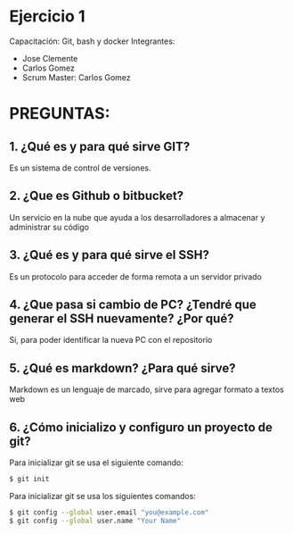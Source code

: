 # Ejercicio 1

Capacitación: Git, bash y docker
Integrantes:
- Jose Clemente
- Carlos Gomez
- Scrum Master: Carlos Gomez


# PREGUNTAS:

## 1. ¿Qué es y para qué sirve GIT?
Es un sistema de control de versiones.

## 2. ¿Que es Github o bitbucket?
Un servicio en la nube que ayuda a los desarrolladores a almacenar y administrar su código

## 3. ¿Qué es y para qué sirve el SSH?
Es un protocolo para acceder de forma remota a un servidor privado

## 4. ¿Que pasa si cambio de PC? ¿Tendré que generar el SSH nuevamente? ¿Por qué?
Si, para poder identificar la nueva PC con el repositorio

## 5. ¿Qué es markdown? ¿Para qué sirve?
Markdown es un lenguaje de marcado, sirve para agregar formato a textos web

## 6. ¿Cómo inicializo y configuro un proyecto de git?

Para inicializar git se usa el siguiente comando:

```sh
$ git init
```

Para inicializar git se usa los siguientes comandos:

```sh
$ git config --global user.email "you@example.com"
$ git config --global user.name "Your Name"
```

